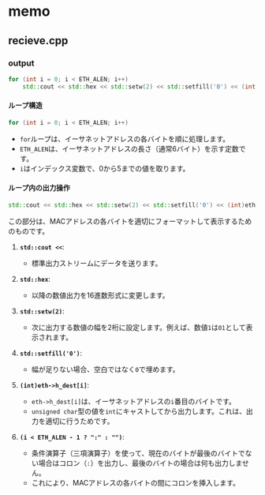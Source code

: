 # memo

## recieve.cpp

### output
```cpp
for (int i = 0; i < ETH_ALEN; i++)
    std::cout << std::hex << std::setw(2) << std::setfill('0') << (int)eth->h_dest[i] << (i < ETH_ALEN - 1 ? ":" : "");
```

#### ループ構造
```cpp
for (int i = 0; i < ETH_ALEN; i++)
```
- `for`ループは、イーサネットアドレスの各バイトを順に処理します。
- `ETH_ALEN`は、イーサネットアドレスの長さ（通常6バイト）を示す定数です。
- `i`はインデックス変数で、0から5までの値を取ります。

#### ループ内の出力操作
```cpp
std::cout << std::hex << std::setw(2) << std::setfill('0') << (int)eth->h_dest[i] << (i < ETH_ALEN - 1 ? ":" : "");
```
この部分は、MACアドレスの各バイトを適切にフォーマットして表示するためのものです。

1. **`std::cout <<`**:
   - 標準出力ストリームにデータを送ります。

2. **`std::hex`**:
   - 以降の数値出力を16進数形式に変更します。

3. **`std::setw(2)`**:
   - 次に出力する数値の幅を2桁に設定します。例えば、数値`1`は`01`として表示されます。

4. **`std::setfill('0')`**:
   - 幅が足りない場合、空白ではなく`0`で埋めます。

5. **`(int)eth->h_dest[i]`**:
   - `eth->h_dest[i]`は、イーサネットアドレスの`i`番目のバイトです。
   - `unsigned char`型の値を`int`にキャストしてから出力します。これは、出力を適切に行うためです。

6. **`(i < ETH_ALEN - 1 ? ":" : "")`**:
   - 条件演算子（三項演算子）を使って、現在のバイトが最後のバイトでない場合はコロン（`:`）を出力し、最後のバイトの場合は何も出力しません。
   - これにより、MACアドレスの各バイトの間にコロンを挿入します。
